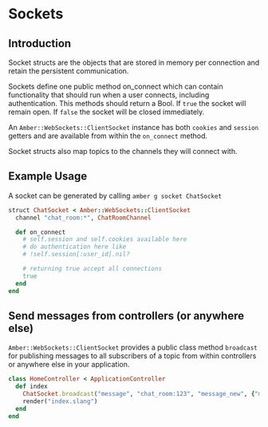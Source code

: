 # Sockets

## Introduction

Socket structs are the objects that are stored in memory per connection and retain the persistent communication.

Sockets define one public method on\_connect which can contain functionality that should run when a user connects, including authentication. This methods should return a Bool. If `true` the socket will remain open. If `false` the socket will be closed immediately.

An `Amber::WebSockets::ClientSocket` instance has both `cookies` and `session` getters and are available from within the `on_connect` method.

Socket structs also map topics to the channels they will connect with.

## Example Usage

A socket can be generated by calling `amber g socket ChatSocket`

```ruby
struct ChatSocket < Amber::WebSockets::ClientSocket
  channel "chat_room:*", ChatRoomChannel

  def on_connect
    # self.session and self.cookies available here
    # do authentication here like
    # !self.session[:user_id].nil?

    # returning true accept all connections
    true
  end
end
```

## Send messages from controllers \(or anywhere else\)

`Amber::WebSockets::ClientSocket` provides a public class method `broadcast` for publishing messages to all subscribers of a topic from within controllers or anywhere else in your application.

```ruby
class HomeController < ApplicationController
  def index
    ChatSocket.broadcast("message", "chat_room:123", "message_new", {"message" => "A new visitor!"})
    render("index.slang")
  end
end
```

